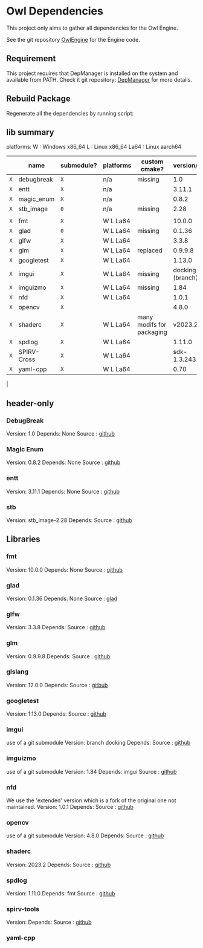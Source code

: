 # Owl Dependencies

This project only aims to gather all dependencies for the Owl Engine.

See the git repository [OwlEngine](https://github.com/Silmaen/Owl) for the Engine code.

## Requirement

This project requires that DepManager is installed on the system and available
from PATH. Check it git repository: [DepManager](https://github.com/Silmaen/DepManager)
for more details.

## Rebuild Package

Regenerate all the dependencies by running script:

## lib summary

platforms:
W : Windows x86_64
L : Linux x86_64
La64 : Linux aarch64

|       | name        | submodule? | platforms | custom cmake?             | version/tag      | dependency           | link                                                        |
|-------|-------------|------------|-----------|---------------------------|------------------|----------------------|-------------------------------------------------------------|
| `X`   | debugbreak  | `X`        | n/a       | missing                   | 1.0              |                      | [github](https://github.com/scottt/debugbreak)              |
| `X`   | entt        | `X`        | n/a       |                           | 3.11.1           |                      | [github](https://github.com/skypjack/entt)                  |
| `X`   | magic_enum  | `X`        | n/a       |                           | 0.8.2            |                      | [github](https://github.com/Neargye/magic_enum)             |
| `X`   | stb_image   | `0`        | n/a       | missing                   | 2.28             |                      | [github](https://github.com/nothings/stb)                   |
|       |             |            |           |                           |                  |                      |                                                             |
| `X`   | fmt         | `X`        | W L La64  |                           | 10.0.0           |                      | [github](https://github.com/fmtlib/fmt)                     |
| `X`   | glad        | `0`        | W L La64  | missing                   | 0.1.36           |                      | [glad](https://glad.dav1d.de/)                              |
| `X`   | glfw        | `X`        | W L La64  |                           | 3.3.8            |                      | [github](https://github.com/glfw/glfw)                      |
| `X`   | glm         | `X`        | W L La64  | replaced                  | 0.9.9.8          |                      | [github](https://github.com/g-truc/glm)                     |
| `X`   | googletest  | `X`        | W L La64  |                           | 1.13.0           |                      | [github](https://github.com/google/googletest)              |
| `X`   | imgui       | `X`        | W L La64  | missing                   | docking (branch) | glfw                 | [github](https://github.com/ocornut/imgui)                  |
| `X`   | imguizmo    | `X`        | W L La64  | missing                   | 1.84             | imgui                | [github](https://github.com/CedricGuillemet/ImGuizmo)       |
| `X`   | nfd         | `X`        | W L La64  |                           | 1.0.1            |                      | [github](https://github.com/btzy/nativefiledialog-extended) |
| `X`   | opencv      | `X`        |           |                           | 4.8.0            |                      | [github](https://github.com/opencv/opencv)                  |
| `X`   | shaderc     | `X`        | W L La64  | many modifs for packaging | v2023.2          | spirv-tools, glslang | [github](https://github.com/google/shaderc/)                |
| `X`   | spdlog      | `X`        | W L La64  |                           | 1.11.0           | fmt                  | [github](https://github.com/gabime/spdlog)                  |
| `X`   | SPIRV-Cross | `X`        | W L La64  |                           | sdk-1.3.243.0    |                      | [github](https://github.com/KhronosGroup/SPIRV-Cross)       |
| `X`   | yaml-cpp    | `X`        | W L La64  |                           | 0.70             |                      | [github](https://github.com/jbeder/yaml-cpp)                |
|
## header-only

### DebugBreak

Version: 1.0
Depends: None
Source : [github](https://github.com/scottt/debugbreak)

### Magic Enum

Version: 0.8.2
Depends: None
Source : [github](https://github.com/Neargye/magic_enum)

### entt

Version: 3.11.1
Depends: None
Source : [github](https://github.com/skypjack/entt)

### stb

Version: stb_image-2.28
Depends:
Source : [github](https://github.com/nothings/stb)

## Libraries

### fmt

Version: 10.0.0
Depends: None
Source : [github](https://github.com/fmtlib/fmt)

### glad

Version: 0.1.36
Depends: None
Source : [glad](https://glad.dav1d.de/)

### glfw

Version: 3.3.8
Depends:
Source : [github](https://github.com/glfw/glfw)

### glm

Version: 0.9.9.8
Depends:
Source : [github](https://github.com/g-truc/glm)

### glslang

Version: 12.0.0
Depends:
Source : [gitbub](https://github.com/KhronosGroup/glslang)

### googletest

Version: 1.13.0
Depends:
Source : [github](https://github.com/google/googletest)

### imgui

use of a git submodule
Version: branch docking
Depends:
Source : [github](https://github.com/ocornut/imgui)

### imguizmo

use of a git submodule
Version: 1.84
Depends: imgui
Source : [github](https://github.com/CedricGuillemet/ImGuizmo)

### nfd

We use the 'extended' version which is a fork of the original one not maintained. 
Version: 1.0.1
Depends:
Source : [github](https://github.com/btzy/nativefiledialog-extended)

### opencv

use of a git submodule
Version: 4.8.0
Depends:
Source : [github](https://github.com/opencv/opencv)

### shaderc

Version: 2023.2
Depends:
Source : [github](https://github.com/google/shaderc/)

### spdlog

Version: 1.11.0
Depends: fmt
Source : [github](https://github.com/gabime/spdlog)

### spirv-tools

Version:
Depends:
Source : [github](https://github.com/KhronosGroup/SPIRV-Tools)

### yaml-cpp


